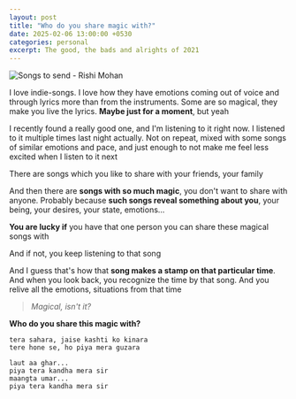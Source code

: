 ```yaml
---
layout: post
title: "Who do you share magic with?"
date: 2025-02-06 13:00:00 +0530
categories: personal
excerpt: The good, the bads and alrights of 2021
---
```


![Songs to send - Rishi Mohan](/images/posts/songs-to-send.jpg)

I love indie-songs.
I love how they have emotions
coming out of voice and through
lyrics more than from the instruments.
Some are so magical, they make you live the lyrics.
**Maybe just for a moment**, but yeah

I recently found a really good one,
and I'm listening to it right now.
I listened to it multiple times last night actually.
Not on repeat, mixed with some songs of similar emotions and pace,
and just enough to not make me feel less excited
when I listen to it next

There are songs which you like to share with your friends,
your family

And then there are **songs with so much magic**,
you don't want to share with anyone.
Probably because **such songs reveal something about you**,
your being, your desires, your state, emotions...

**You are lucky if** you have that one person
you can share these magical songs with

And if not, you keep listening to that song

And I guess that's how that **song makes a
stamp on that particular time**.
And when you look back, you recognize the time
by that song. And you relive all the emotions,
situations from that time

> _Magical, isn't it?_

**Who do you share this magic with?**

```
tera sahara, jaise kashti ko kinara
tere hone se, ho piya mera guzara

laut aa ghar...
piya tera kandha mera sir
maangta umar...
piya tera kandha mera sir
```
